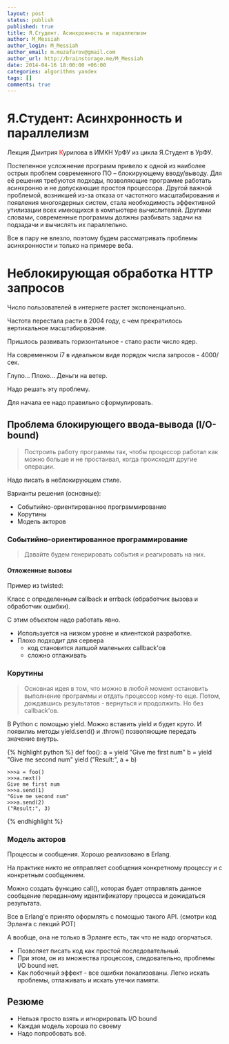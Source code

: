 ```yaml
---
layout: post
status: publish
published: true
title: Я.Студент. Асинхронность и параллелизм
author: M_Messiah
author_login: M_Messiah
author_email: m.muzafarov@gmail.com
author_url: http://brainstorage.me/M_Messiah
date: 2014-04-16 18:00:00 +06:00
categories: algorithms yandex
tags: []
comments: true
---
```


# Я.Студент: Асинхронность и параллелизм #

Лекция Дмитрия <span style="color:red;">К</span>урилова в ИМКН УрФУ из цикла Я.Студент в УрФУ.

Постепенное усложнение программ привело к одной из наиболее острых проблем современного ПО – блокирующему вводу/выводу. Для её решения требуются подходы, позволяющие программе работать асинхронно и не допускающие простоя процессора. Другой важной проблемой, возникшей из-за отказа от частотного масштабирования и появления многоядерных систем, стала необходимость эффективной утилизации всех имеющихся в компьютере вычислителей. Другими словами, современные программы должны разбивать задачи на подзадачи и вычислять их параллельно.

<!--more-->

Все в пару не влезло, поэтому будем рассматривать проблемы асинхронности и только на примере веба.

# Неблокирующая обработка HTTP запросов #

Число пользователей в интернете растет экспоненциально.

Частота перестала расти в 2004 году, с чем прекратилось вертикальное масштабирование.

Пришлось развивать горизонтальное - стало расти число ядер.

На современном i7 в идеальном виде порядок числа запросов - 4000/сек.

Глупо... Плохо... Деньги на ветер.

Надо решать эту проблему.

Для начала ее надо правильно сформулировать.

## Проблема блокирующего ввода-вывода (I/O-bound) ##

>Построить работу программы так, чтобы процессор работал как можно больше и не простаивал, когда происходят другие операции.

Надо писать в неблокирующем стиле.

Варианты решения (основные):

+   Событийно-ориентированное программирование
+   Корутины
+   Модель акторов

### Событийно-ориентированное программирование ###

>Давайте будем генерировать события и реагировать на них.

#### Отложенные вызовы ####

Пример из twisted:

Класс с определенным callback и errback (обработчик вызова и обработчик ошибки).

С этим объектом надо работать явно.

+   Используется на низком уровне и клиентской разработке.
+   Плохо подходит для сервера
    +   код становится лапшой маленьких callback'ов
    +   сложно отлаживать

### Корутины ###

>Основная идея в том, что можно в любой момент остановить выполнение программы и отдать процессор кому-то еще.
>Потом, дождавшись результатов - вернуться и продолжить. Но без callback'ов.

В Python с помощью yield. Можно вставить yield и будет круто. И появилиь методы yield.send() и .throw() позволяющие передать значение внутрь.

{% highlight python %}
    def foo():
        a = yield "Give me first num"
        b = yield "Give me second num"
        yield ("Result:", a + b)

    >>>a = foo()
    >>>a.next()
    Give me first num
    >>>a.send(1)
    "Give me second num"
    >>>a.send(2)
    ("Result:", 3)

{% endhighlight %}

### Модель акторов ###

Процессы и сообщения. Хорошо реализовано в Erlang.

На практике никто не отправляет сообщения конкретному процессу и с конкретным сообщением.

Можно создать функцию call(), которая будет отправлять данное сообщение переданному идентификатору процесса и дожидаться результата.

Все в Erlang'е принято оформлять с помощью такого API. (смотри код Эрланга с лекций РОТ)

А вообще, она не только в Эрланге есть, так что не надо огорчаться.

+   Позволяет писать код как простой последовательный.
+   При этом, он из множества процессов, следовательно, проблемы I/O bound нет.
+   Как побочный эффект - все ошибки локализованы. Легко искать проблемы, отлаживать и искать утечки памяти.

## Резюме ##

+   Нельзя просто взять и игнорировать I/O bound
+   Каждая модель хороша по своему
+   Надо попробовать всё.

